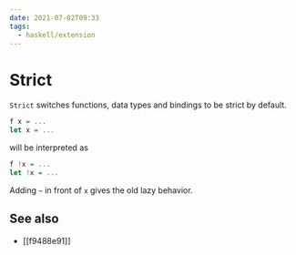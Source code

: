 ```yaml
---
date: 2021-07-02T09:33
tags:
  - haskell/extension
---
```


# Strict

`Strict` switches functions, data types and bindings to be strict by default.

```haskell
f x = ...
let x = ...
```

will be interpreted as

```haskell
f !x = ...
let !x = ...
```

Adding `~` in front of `x` gives the old lazy behavior.

## See also

- [[f9488e91]]
